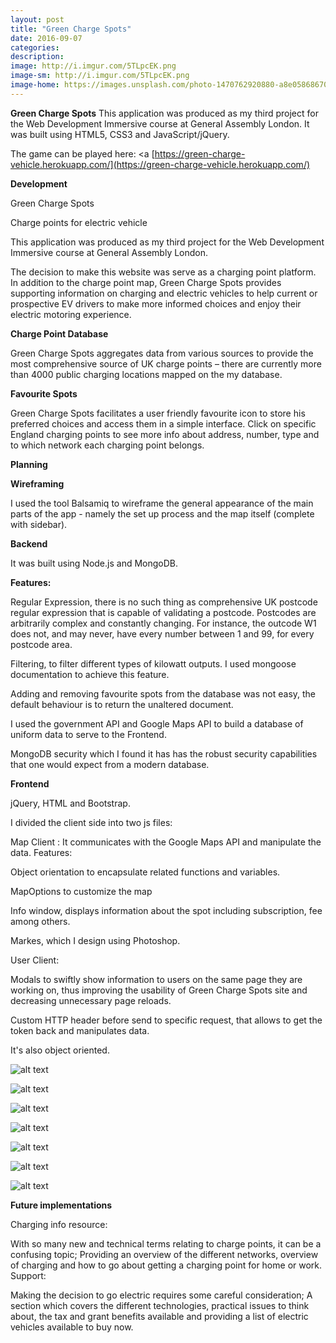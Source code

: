 ```yaml
---
layout: post
title: "Green Charge Spots"
date: 2016-09-07
categories:
description:
image: http://i.imgur.com/5TLpcEK.png
image-sm: http://i.imgur.com/5TLpcEK.png
image-home: https://images.unsplash.com/photo-1470762920880-a8e058686707?ixlib=rb-0.3.5&q=80&fm=jpg&crop=entropy&cs=tinysrgb&s=7ad04dcd45407f39e32f62424b192b86
---
```

**Green Charge Spots** This application was produced as my third project for the Web Development Immersive course at General Assembly London. It was built using HTML5, CSS3 and JavaScript/jQuery.

The game can be played here: <a [https://green-charge-vehicle.herokuapp.com/](https://green-charge-vehicle.herokuapp.com/)

**Development**

Green Charge Spots

Charge points for electric vehicle

This application was produced as my third project for the Web Development Immersive course at General Assembly London.

The decision to make this website was serve as a charging point platform. In addition to the charge point map, Green Charge Spots provides supporting information on charging and electric vehicles to help current or prospective EV drivers to make more informed choices and enjoy their electric motoring experience.

**Charge Point Database**

Green Charge Spots aggregates data from various sources to provide the most comprehensive source of UK charge points – there are currently more than 4000 public charging locations mapped on the my database.

**Favourite Spots**

Green Charge Spots facilitates a user friendly favourite icon to store his preferred choices and access them in a simple interface. Click on specific England charging points to see more info about address, number, type and to which network each charging point belongs.

**Planning**

**Wireframing**

I used the tool Balsamiq to wireframe the general appearance of the main parts of the app - namely the set up process and the map itself (complete with sidebar).

**Backend**

It was built using Node.js and MongoDB.

**Features:**

Regular Expression, there is no such thing as comprehensive UK postcode regular expression that is capable of validating a postcode. Postcodes are arbitrarily complex and constantly changing. For instance, the outcode W1 does not, and may never, have every number between 1 and 99, for every postcode area.

Filtering, to filter different types of kilowatt outputs. I used mongoose documentation to achieve this feature.

Adding and removing favourite spots from the database was not easy, the default behaviour is to return the unaltered document.

I used the government API and Google Maps API to build a database of uniform data to serve to the Frontend.

MongoDB security which I found it has has the robust security capabilities that one would expect from a modern database.

**Frontend**

jQuery, HTML and Bootstrap.

I divided the client side into two js files:

Map Client : It communicates with the Google Maps API and manipulate the data. Features:

Object orientation to encapsulate related functions and variables.

MapOptions to customize the map

Info window, displays information about the spot including subscription, fee among others.

Markes, which I design using Photoshop.

User Client:

Modals to swiftly show information to users on the same page they are working on, thus improving the usability of Green Charge Spots site and decreasing unnecessary page reloads.

Custom HTTP header before send to specific request, that allows to get the token back and manipulates data.

It's also object oriented.

![alt text](http://i.imgur.com/aHhcUbf.png "Development Frontend")

![alt text](http://i.imgur.com/VjWl0vU.png "Development Backend")

![alt text](http://i.imgur.com/ksneDWv.png "Customising Google Maps")

![alt text](http://i.imgur.com/yr5kN7b.png "Once logged")

![alt text](http://i.imgur.com/pmO2Iu0.png "Info window")

![alt text](http://i.imgur.com/e9GPW9b.png "Make favourite")

![alt text](http://i.imgur.com/OgBsX8I.png "Favourite spots")

**Future implementations**

Charging info resource:

With so many new and technical terms relating to charge points, it can be a confusing topic; Providing an overview of the different networks, overview of charging and how to go about getting a charging point for home or work.
Support:

Making the decision to go electric requires some careful consideration; A section which covers the different technologies, practical issues to think about, the tax and grant benefits available and providing a list of electric vehicles available to buy now.
